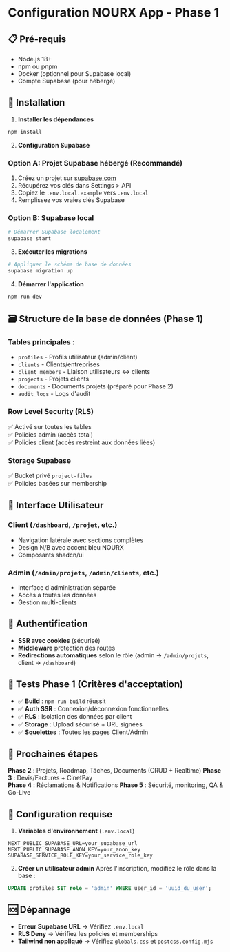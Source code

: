 # Configuration NOURX App - Phase 1

## 📋 Pré-requis

- Node.js 18+ 
- npm ou pnpm
- Docker (optionnel pour Supabase local)
- Compte Supabase (pour hébergé)

## 🚀 Installation

1. **Installer les dépendances**
```bash
npm install
```

2. **Configuration Supabase**

### Option A: Projet Supabase hébergé (Recommandé)
1. Créez un projet sur [supabase.com](https://supabase.com)
2. Récupérez vos clés dans Settings > API
3. Copiez le `.env.local.example` vers `.env.local`
4. Remplissez vos vraies clés Supabase

### Option B: Supabase local
```bash
# Démarrer Supabase localement
supabase start
```

3. **Exécuter les migrations**
```bash
# Appliquer le schéma de base de données
supabase migration up
```

4. **Démarrer l'application**
```bash
npm run dev
```

## 🗃️ Structure de la base de données (Phase 1)

### Tables principales :
- `profiles` - Profils utilisateur (admin/client)  
- `clients` - Clients/entreprises
- `client_members` - Liaison utilisateurs ↔ clients
- `projects` - Projets clients
- `documents` - Documents projets (préparé pour Phase 2)
- `audit_logs` - Logs d'audit

### Row Level Security (RLS)
✅ Activé sur toutes les tables  
✅ Policies admin (accès total)  
✅ Policies client (accès restreint aux données liées)

### Storage Supabase
✅ Bucket privé `project-files`  
✅ Policies basées sur membership

## 🎨 Interface Utilisateur

### Client (`/dashboard`, `/projet`, etc.)
- Navigation latérale avec sections complètes
- Design N/B avec accent bleu NOURX
- Composants shadcn/ui

### Admin (`/admin/projets`, `/admin/clients`, etc.)
- Interface d'administration séparée
- Accès à toutes les données
- Gestion multi-clients

## 🔐 Authentification

- **SSR avec cookies** (sécurisé)
- **Middleware** protection des routes
- **Redirections automatiques** selon le rôle (admin → `/admin/projets`, client → `/dashboard`)

## 🧪 Tests Phase 1 (Critères d'acceptation)

- ✅ **Build** : `npm run build` réussit
- ✅ **Auth SSR** : Connexion/déconnexion fonctionnelles
- ✅ **RLS** : Isolation des données par client
- ✅ **Storage** : Upload sécurisé + URL signées
- ✅ **Squelettes** : Toutes les pages Client/Admin

## 🚧 Prochaines étapes

**Phase 2** : Projets, Roadmap, Tâches, Documents (CRUD + Realtime)
**Phase 3** : Devis/Factures + CinetPay  
**Phase 4** : Réclamations & Notifications
**Phase 5** : Sécurité, monitoring, QA & Go-Live

## 📝 Configuration requise

1. **Variables d'environnement** (`.env.local`)
```
NEXT_PUBLIC_SUPABASE_URL=your_supabase_url
NEXT_PUBLIC_SUPABASE_ANON_KEY=your_anon_key  
SUPABASE_SERVICE_ROLE_KEY=your_service_role_key
```

2. **Créer un utilisateur admin**
Après l'inscription, modifiez le rôle dans la base :
```sql
UPDATE profiles SET role = 'admin' WHERE user_id = 'uuid_du_user';
```

## 🆘 Dépannage

- **Erreur Supabase URL** → Vérifiez `.env.local`
- **RLS Deny** → Vérifiez les policies et memberships  
- **Tailwind non appliqué** → Vérifiez `globals.css` et `postcss.config.mjs`
